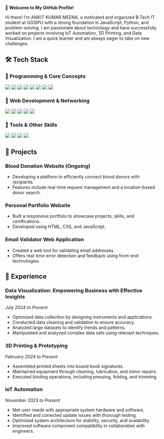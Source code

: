 🚀 **Welcome to My GitHub Profile!**

Hi there! I'm ANKIT KUMAR MEENA, a motivated and organized B.Tech IT student at GGSIPU with a strong foundation in JavaScript, Python, and problem-solving. I am passionate about technology and have successfully worked on projects involving IoT Automation, 3D Printing, and Data Visualization. I am a quick learner and am always eager to take on new challenges.

## 🛠️ Tech Stack

### 🔹 Programming & Core Concepts
<p align="left">
  <img src="https://img.shields.io/badge/Python-3776AB?style=for-the-badge&logo=python&logoColor=white" />
  <img src="https://img.shields.io/badge/JavaScript-F7DF1E?style=for-the-badge&logo=javascript&logoColor=black" />
  <img src="https://img.shields.io/badge/C-A8B9CC?style=for-the-badge&logo=c&logoColor=white" />
  <img src="https://img.shields.io/badge/C%2B%2B-00599C?style=for-the-badge&logo=cplusplus&logoColor=white" />
  <img src="https://img.shields.io/badge/HTML5-E34F26?style=for-the-badge&logo=html5&logoColor=white" />
  <img src="https://img.shields.io/badge/CSS3-1572B6?style=for-the-badge&logo=css3&logoColor=white" />
  <img src="https://img.shields.io/badge/Data%20Structures-0078D4?style=for-the-badge&logoColor=white" />
  <img src="https://img.shields.io/badge/Algorithm%20Design-B22222?style=for-the-badge&logoColor=white" />
</p>

### 🔹 Web Development & Networking
<p align="left">
  <img src="https://img.shields.io/badge/Web%20Development-E34F26?style=for-the-badge&logoColor=white" />
  <img src="https://img.shields.io/badge/SEO-000000?style=for-the-badge&logo=google&logoColor=white" />
  <img src="https://img.shields.io/badge/Network%20Security-0078D4?style=for-the-badge&logoColor=white" />
  <img src="https://img.shields.io/badge/IP%20Networking-4285F4?style=for-the-badge&logoColor=white" />
  <img src="https://img.shields.io/badge/DNS-FF6F00?style=for-the-badge&logoColor=white" />
</p>

### 🔹 Tools & Other Skills
<p align="left">
  <img src="https://img.shields.io/badge/Microsoft%20Office-D83B01?style=for-the-badge&logo=microsoftoffice&logoColor=white" />
  <img src="https://img.shields.io/badge/Microsoft%20Word-2B579A?style=for-the-badge&logo=microsoftword&logoColor=white" />
  <img src="https://img.shields.io/badge/Microsoft%20Excel-217346?style=for-the-badge&logo=microsoftexcel&logoColor=white" />
  <img src="https://img.shields.io/badge/Leadership-007ACC?style=for-the-badge&logoColor=white" />
</p>

## 📂 Projects

### **Blood Donation Website (Ongoing)**
* Developing a platform to efficiently connect blood donors with recipients.
* Features include real-time request management and a location-based donor search.

### **Personal Portfolio Website**
* Built a responsive portfolio to showcase projects, skills, and certifications.
* Developed using HTML, CSS, and JavaScript.

### **Email Validator Web Application**
* Created a web tool for validating email addresses.
* Offers real-time error detection and feedback using front-end technologies.

## 🔧 Experience

### **Data Visualization: Empowering Business with Effective Insights**
*July 2024 to Present*
* Optimized data collection by designing instruments and applications.
* Conducted data cleaning and validation to ensure accuracy.
* Analyzed large datasets to identify trends and patterns.
* Manipulated and analyzed complex data sets using relevant techniques.

### **3D Printing & Prototyping**
*February 2024 to Present*
* Assembled printed sheets into bound book signatures.
* Maintained equipment through cleaning, lubrication, and minor repairs.
* Executed binding operations, including pressing, folding, and trimming.

### **IoT Automation**
*November 2023 to Present*
* Met user needs with appropriate system hardware and software.
* Identified and corrected update issues with thorough testing.
* Optimized system architecture for stability, security, and scalability.
* Improved software component compatibility in collaboration with engineers.
